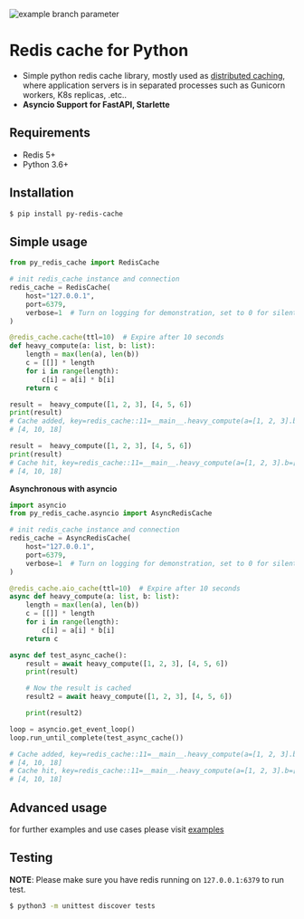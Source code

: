 ![example branch parameter](https://github.com/ptran1203/py-redis-cache/actions/workflows/run-unittest.yml/badge.svg)

# Redis cache for Python

- Simple python redis cache library, mostly used as [distributed caching](https://redis.com/glossary/distributed-caching), where application servers is in separated processes such as Gunicorn workers, K8s replicas, .etc..
- **Asyncio Support for FastAPI, Starlette**

## Requirements

- Redis 5+
- Python 3.6+

## Installation

```bash
$ pip install py-redis-cache
```

## Simple usage

```python
from py_redis_cache import RedisCache

# init redis_cache instance and connection
redis_cache = RedisCache(
    host="127.0.0.1",
    port=6379,
    verbose=1  # Turn on logging for demonstration, set to 0 for silent caching
)

@redis_cache.cache(ttl=10)  # Expire after 10 seconds
def heavy_compute(a: list, b: list):
    length = max(len(a), len(b))
    c = [[]] * length
    for i in range(length):
        c[i] = a[i] * b[i]
    return c

result =  heavy_compute([1, 2, 3], [4, 5, 6])
print(result)
# Cache added, key=redis_cache::11=__main__.heavy_compute(a=[1, 2, 3].b=[4, 5, 6]), size=0.000Kb
# [4, 10, 18]

result =  heavy_compute([1, 2, 3], [4, 5, 6])
print(result)
# Cache hit, key=redis_cache::11=__main__.heavy_compute(a=[1, 2, 3].b=[4, 5, 6])
# [4, 10, 18]
```

**Asynchronous with asyncio**

```python
import asyncio
from py_redis_cache.asyncio import AsyncRedisCache

# init redis_cache instance and connection
redis_cache = AsyncRedisCache(
    host="127.0.0.1",
    port=6379,
    verbose=1  # Turn on logging for demonstration, set to 0 for silent caching
)

@redis_cache.aio_cache(ttl=10)  # Expire after 10 seconds
async def heavy_compute(a: list, b: list):
    length = max(len(a), len(b))
    c = [[]] * length
    for i in range(length):
        c[i] = a[i] * b[i]
    return c

async def test_async_cache():
    result = await heavy_compute([1, 2, 3], [4, 5, 6])
    print(result)

    # Now the result is cached
    result2 = await heavy_compute([1, 2, 3], [4, 5, 6])

    print(result2)

loop = asyncio.get_event_loop()
loop.run_until_complete(test_async_cache())

# Cache added, key=redis_cache::11=__main__.heavy_compute(a=[1, 2, 3].b=[4, 5, 6]), size=0.000Kb
# [4, 10, 18]
# Cache hit, key=redis_cache::11=__main__.heavy_compute(a=[1, 2, 3].b=[4, 5, 6])
# [4, 10, 18]
```

## Advanced usage

for further examples and use cases please visit [examples](examples)

## Testing

**NOTE**: Please make sure you have redis running on `127.0.0.1:6379` to run test.

```bash
$ python3 -m unittest discover tests
```
